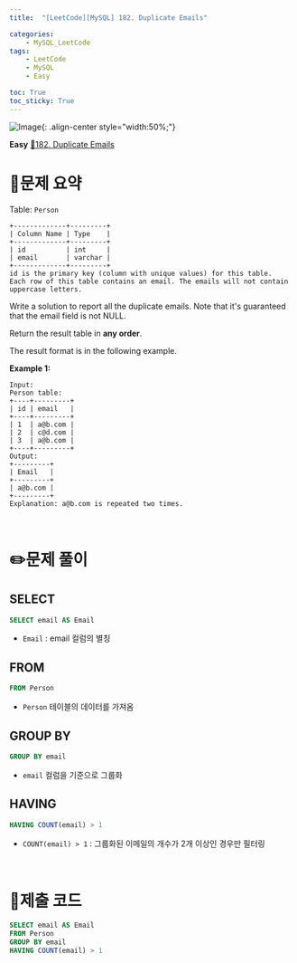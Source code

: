 ```yaml
---
title:  "[LeetCode][MySQL] 182. Duplicate Emails" 

categories: 
    - MySQL_LeetCode
tags: 
    - LeetCode
    - MySQL
    - Easy

toc: True
toc_sticky: True
---
```

![Image](https://github.com/user-attachments/assets/4b8e7f3a-d568-4d5b-a8a9-c3d4b23975f6){: .align-center style="width:50%;"}

**Easy**
[🔗182. Duplicate Emails](https://leetcode.com/problems/duplicate-emails/)

# 📝문제 요약
Table: `Person`

```
+-------------+---------+
| Column Name | Type    |
+-------------+---------+
| id          | int     |
| email       | varchar |
+-------------+---------+
id is the primary key (column with unique values) for this table.
Each row of this table contains an email. The emails will not contain uppercase letters.

```

Write a solution to report all the duplicate emails. Note that it's guaranteed that the email field is not NULL.

Return the result table in **any order**.

The result format is in the following example.

**Example 1:**

```
Input:
Person table:
+----+---------+
| id | email   |
+----+---------+
| 1  | a@b.com |
| 2  | c@d.com |
| 3  | a@b.com |
+----+---------+
Output:
+---------+
| Email   |
+---------+
| a@b.com |
+---------+
Explanation: a@b.com is repeated two times.
```


<br>

# ✏️문제 풀이
## SELECT

```sql
SELECT email AS Email
```

- `Email` : email 컬럼의 별칭

## FROM

```sql
FROM Person
```

- `Person` 테이블의 데이터를 가져옴

## GROUP BY

```sql
GROUP BY email
```

- `email` 컬럼을 기준으로 그룹화

## HAVING

```sql
HAVING COUNT(email) > 1
```

- `COUNT(email) > 1` : 그룹화된 이메일의 개수가 2개 이상인 경우만 필터링

<br>

# 💯제출 코드
```sql
SELECT email AS Email
FROM Person
GROUP BY email
HAVING COUNT(email) > 1
```